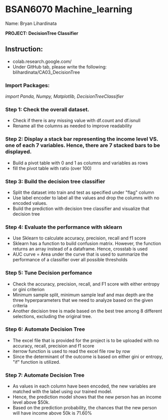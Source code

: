 # BSAN6070 Machine_learning
Name: Bryan Lihardinata

**PROJECT: DecisionTree Classifier**

## Instruction:
- colab.research.google.com/
- Under GitHub tab, please write the following: blihardinata/CA03_DecisionTree

### Import Packages:
*import Panda, Numpy, Matplotlib, DecisionTreeClassifier*

### Step 1: Check the overall dataset. 
- Check if there is any missing value with df.count and df.isnull
- Rename all the columns as needed to improve readability

### Step 2: Display a stack bar representing the income level VS. one of each 7 variables. Hence, there are 7 stacked bars to be displayed. 
- Build a pivot table with 0 and 1 as columns and variables as rows
- fill the pivot table with ratio (over 100)

### Step 3: Build the decision tree classifier 
- Split the dataset into train and test as specified under "flag" column
- Use label encoder to label all the values and drop the columns with no encoded values. 
- Build the prediction with decision tree classifier and visualize that decision tree

### Step 4: Evaluate the performance with sklearn 
- Use Sklearn to calculate accuracy, precision, recall and f1 score
- Sklearn has a function to build confusion matrix. However, the function returns an array instead of a dataframe. Hence, crosstab is used
- AUC curve = Area under the curve that is used to summarize the performance of a classifier over all possible thresholds

### **Step 5: Tune Decision perfomance**
- Check the accuracy, precision, recall, and F1 score with either entropy or gini criterion
- Minimum sample split, minimum sample leaf and max depth are the three hyperparameters that we need to analyze based on the given criteria
- Another decision tree is made based on the best tree among 8 different selections, excluding the original tree.

### **Step 6: Automate Decision Tree** 
- The excel file that is provided for the project is to be uploaded with no accuracy, recall, precision and f1 score 
- iterrow function is used to read the excel file row by row
- Since the determinant of the outcome is based on either gini or entropy, "if" function is utilized. 

### **Step 7: Automate Decision Tree** 
- As values in each column have been encoded, the new variables are matched with the label using our trained model. 
- Hence, the prediction model shows that the new person has an income level above $50k. 
- Based on the prediction probability, the chances that the new person will have income above 50k is 71.60%

